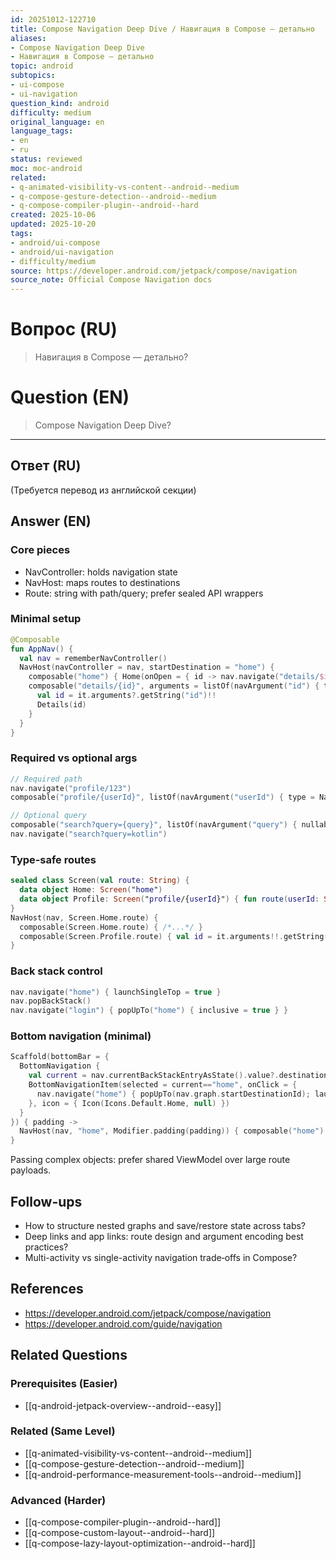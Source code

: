 ```yaml
---
id: 20251012-122710
title: Compose Navigation Deep Dive / Навигация в Compose — детально
aliases:
- Compose Navigation Deep Dive
- Навигация в Compose — детально
topic: android
subtopics:
- ui-compose
- ui-navigation
question_kind: android
difficulty: medium
original_language: en
language_tags:
- en
- ru
status: reviewed
moc: moc-android
related:
- q-animated-visibility-vs-content--android--medium
- q-compose-gesture-detection--android--medium
- q-compose-compiler-plugin--android--hard
created: 2025-10-06
updated: 2025-10-20
tags:
- android/ui-compose
- android/ui-navigation
- difficulty/medium
source: https://developer.android.com/jetpack/compose/navigation
source_note: Official Compose Navigation docs
---
```


# Вопрос (RU)
> Навигация в Compose — детально?

# Question (EN)
> Compose Navigation Deep Dive?

---

## Ответ (RU)

(Требуется перевод из английской секции)

## Answer (EN)

### Core pieces
- NavController: holds navigation state
- NavHost: maps routes to destinations
- Route: string with path/query; prefer sealed API wrappers

### Minimal setup
```kotlin
@Composable
fun AppNav() {
  val nav = rememberNavController()
  NavHost(navController = nav, startDestination = "home") {
    composable("home") { Home(onOpen = { id -> nav.navigate("details/$id") }) }
    composable("details/{id}", arguments = listOf(navArgument("id") { type = NavType.StringType })) {
      val id = it.arguments?.getString("id")!!
      Details(id)
    }
  }
}
```

### Required vs optional args
```kotlin
// Required path
nav.navigate("profile/123")
composable("profile/{userId}", listOf(navArgument("userId") { type = NavType.StringType })) { /*...*/ }

// Optional query
composable("search?query={query}", listOf(navArgument("query") { nullable = true })) { /*...*/ }
nav.navigate("search?query=kotlin")
```

### Type‑safe routes
```kotlin
sealed class Screen(val route: String) {
  data object Home: Screen("home")
  data object Profile: Screen("profile/{userId}") { fun route(userId: String) = "profile/$userId" }
}
NavHost(nav, Screen.Home.route) {
  composable(Screen.Home.route) { /*...*/ }
  composable(Screen.Profile.route) { val id = it.arguments!!.getString("userId")!! /*...*/ }
}
```

### Back stack control
```kotlin
nav.navigate("home") { launchSingleTop = true }
nav.popBackStack()
nav.navigate("login") { popUpTo("home") { inclusive = true } }
```

### Bottom navigation (minimal)
```kotlin
Scaffold(bottomBar = {
  BottomNavigation {
    val current = nav.currentBackStackEntryAsState().value?.destination?.route
    BottomNavigationItem(selected = current=="home", onClick = {
      nav.navigate("home") { popUpTo(nav.graph.startDestinationId); launchSingleTop = true }
    }, icon = { Icon(Icons.Default.Home, null) })
  }
}) { padding ->
  NavHost(nav, "home", Modifier.padding(padding)) { composable("home") { Home() } }
}
```

Passing complex objects: prefer shared ViewModel over large route payloads.

## Follow-ups
- How to structure nested graphs and save/restore state across tabs?
- Deep links and app links: route design and argument encoding best practices?
- Multi-activity vs single-activity navigation trade‑offs in Compose?

## References
- https://developer.android.com/jetpack/compose/navigation
- https://developer.android.com/guide/navigation

## Related Questions

### Prerequisites (Easier)
- [[q-android-jetpack-overview--android--easy]]

### Related (Same Level)
- [[q-animated-visibility-vs-content--android--medium]]
- [[q-compose-gesture-detection--android--medium]]
- [[q-android-performance-measurement-tools--android--medium]]

### Advanced (Harder)
- [[q-compose-compiler-plugin--android--hard]]
- [[q-compose-custom-layout--android--hard]]
- [[q-compose-lazy-layout-optimization--android--hard]]
